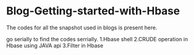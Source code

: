 # Blog-Getting-started-with-Hbase

The codes for all the snapshot used in blogs is present here.

go serially to find the codes serrially.
1.Hbase shell
2.CRUDE operation in Hbase using JAVA api
3.Filter in Hbase
